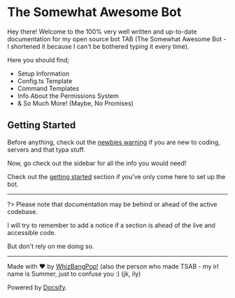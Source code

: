 # The Somewhat Awesome Bot

Hey there! Welcome to the 100% very well written and up-to-date documentation for my open source bot TAB (The Somewhat Awesome Bot - I shortened it because I can't be bothered typing it every time).

Here you should find;

- Setup Information
- Config.ts Template
- Command Templates
- Info About the Permissions System
- & So Much More! (Maybe, No Promises)

## Getting Started

Before anything, check out the [newbies warning](/newbieWarning) if you are new to coding, servers and that typa stuff.

Now, go check out the sidebar for all the info you would need!

Check out the [getting started](/gettingStarted/installation) section if you've only come here to set up the bot.

-----

?> Please note that documentation may be behind or ahead of the active codebase. 

I will try to remember to add a notice if a section is ahead of the live and accessible code.

But don't rely on me doing so.

-----

Made with ❤️ by [WhizBangPop!](https://whizbangpop.carrd.com) (also the person who made TSAB - my irl name is Summer, just to confuse you :) (jk, ily)

Powered by [Docsify](https://docsify.js.org).